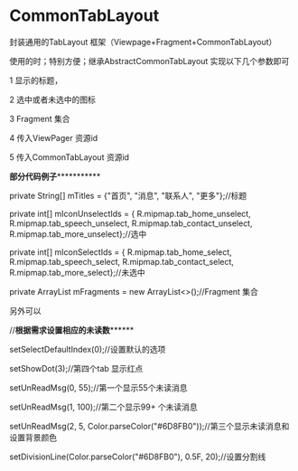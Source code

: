 # CommonTabLayout

封装通用的TabLayout 框架（Viewpage+Fragment+CommonTabLayout）

使用的时；特别方便；继承AbstractCommonTabLayout 实现以下几个参数即可

1 显示的标题，

2 选中或者未选中的图标

3 Fragment 集合 

4 传入ViewPager 资源id

5 传入CommonTabLayout 资源id

**********************部分代码例子*********************************

private String[] mTitles = {"首页", "消息", "联系人", "更多"};//标题

private int[] mIconUnselectIds = {
            R.mipmap.tab_home_unselect, R.mipmap.tab_speech_unselect,
            R.mipmap.tab_contact_unselect, R.mipmap.tab_more_unselect};//选中

private int[] mIconSelectIds = {
            R.mipmap.tab_home_select, R.mipmap.tab_speech_select,
            R.mipmap.tab_contact_select, R.mipmap.tab_more_select};//未选中
	    
private ArrayList<Fragment> mFragments = new ArrayList<>();//Fragment 集合

另外可以

//****************根据需求设置相应的未读数**********************

setSelectDefaultIndex(0);//设置默认的选项

setShowDot(3);//第四个tab 显示红点

setUnReadMsg(0, 55);//第一个显示55个未读消息

setUnReadMsg(1, 100);//第二个显示99+ 个未读消息

setUnReadMsg(2, 5, Color.parseColor("#6D8FB0"));//第三个显示未读消息和设置背景颜色

setDivisionLine(Color.parseColor("#6D8FB0"), 0.5F, 20);//设置分割线

